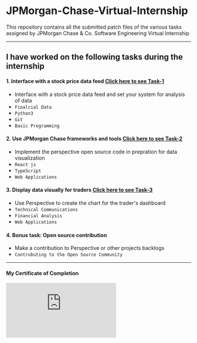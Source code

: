 # JPMorgan-Chase-Virtual-Internship
This repository contains all the submitted patch files of the various tasks assigned by JPMorgan Chase & Co. Software Engineering Virtual Internship

---
## I have worked on the following tasks during the internship
#### 1. Interface with a stock price data feed [Click here to see Task-1](https://github.com/Aman22sharma/JPMorgan-Chase-Virtual-Internship/tree/master/JPMC-tech-task-1-PY3)
- Interface with a stock price data feed and set your system for analysis of data
- `Finalcial Data` 
- `Python3`
- `Git`
- `Basic Programming`

#### 2. Use JPMorgan Chase frameworks and tools [Click here to see Task-2](https://github.com/Aman22sharma/JPMorgan-Chase-Virtual-Internship/tree/master/JPMC-tech-task-2-PY3)
- Implement the perspective open source code in prepration for data visualization 
- `React js` 
- `TypeScript`
- `Web Applications`

#### 3. Display data visually for traders [Click here to see Task-3](https://github.com/Aman22sharma/JPMorgan-Chase-Virtual-Internship/tree/master/JPMC-tech-task-3-PY3)
- Use Perspective to create the chart for the trader's dashboard  
- `Technical Communications` 
- `Financial Analysis`
- `Web Applications`
#### 4. Bonus task: Open source contribution
- Make a contribution to Perspective or other projects backlogs 
- `Contrubuting to the Open Source Community`
---
#### My Certificate of Completion
![New](https://forage-uploads-prod.s3.amazonaws.com/completion-certificates/J.P.%20Morgan/R5iK7HMxJGBgaSbvk_J.P.%20Morgan_nBFMeQRftga67tNCA_1714105389781_completion_certificate.pdf)
